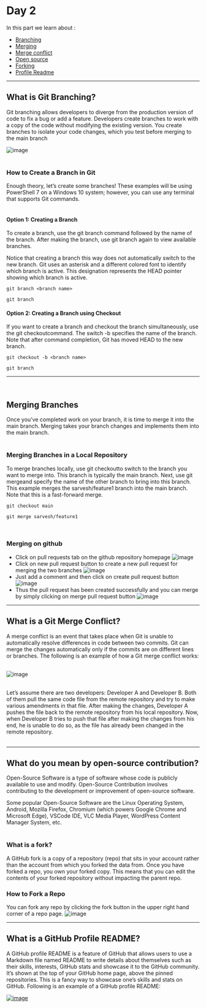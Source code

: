 # Day 2

In this part we learn about :

-   [Branching](#what-is-git-branching)
-   [Merging](#merging-branches)
-   [Merge conflict](#what-is-a-git-merge-conflict)
-   [Open source](#what-do-you-mean-by-open-source-contribution)
-   [Forking](#what-is-a-fork)
-   [Profile Readme](#what-is-a-github-profile-readme)

<hr>

## What is Git Branching?

Git branching allows developers to diverge from the production version of code to fix a bug or add a feature. Developers create branches to work with a copy of the code without modifying the existing version. You create branches to isolate your code changes, which you test before merging to the main branch

![image](https://res.cloudinary.com/sarveshp46/image/upload/v1663178481/git-workshop-readme/branching_ono19c.webp)
<br/><br/>

### How to Create a Branch in Git

Enough theory, let’s create some branches! These examples will be using PowerShell 7 on a Windows 10 system; however, you can use any terminal that supports Git commands.<br/><br/>

#### Option 1: Creating a Branch

To create a branch, use the git branch command followed by the name of the branch. After making the branch, use git branch again to view available branches.

Notice that creating a branch this way does not automatically switch to the new branch. Git uses an asterisk and a different colored font to identify which branch is active. This designation represents the HEAD pointer showing which branch is active.

```
git branch <branch name>

git branch
```

#### Option 2: Creating a Branch using Checkout

If you want to create a branch and checkout the branch simultaneously, use the git checkoutcommand. The switch -b specifies the name of the branch. Note that after command completion, Git has moved HEAD to the new branch.

```
git checkout -b <branch name>

git branch
```

<hr>
<br/>

## Merging Branches

Once you’ve completed work on your branch, it is time to merge it into the main branch. Merging takes your branch changes and implements them into the main branch.
<br/><br/>

### Merging Branches in a Local Repository

To merge branches locally, use git checkoutto switch to the branch you want to merge into. This branch is typically the main branch. Next, use git mergeand specify the name of the other branch to bring into this branch. This example merges the sarvesh/feature1 branch into the main branch. Note that this is a fast-forward merge.

```
git checkout main

git merge sarvesh/feature1
```

<br/>

### Merging on github

-   Click on pull requests tab on the github repository homepage
    ![image](https://res.cloudinary.com/sarveshp46/image/upload/v1663178482/git-workshop-readme/merge1_n5xyln.png)
-   Click on new pull request button to create a new pull request for merging the two branches
    ![image](https://res.cloudinary.com/sarveshp46/image/upload/v1663178482/git-workshop-readme/merge2_deydmq.png)
-   Just add a comment and then click on create pull request button
    ![image](https://res.cloudinary.com/sarveshp46/image/upload/v1663178482/git-workshop-readme/merge3_znidmb.png)
-   Thus the pull request has been created successfully and you can merge by simply clicking on merge pull request button
![image](https://res.cloudinary.com/sarveshp46/image/upload/v1663178482/git-workshop-readme/merge4_jcu0mf.png)
<hr>

## What is a Git Merge Conflict?

A merge conflict is an event that takes place when Git is unable to automatically resolve differences in code between two commits. Git can merge the changes automatically only if the commits are on different lines or branches.
The following is an example of how a Git merge conflict works:
<br/><br/>

![image](https://res.cloudinary.com/sarveshp46/image/upload/v1663178481/git-workshop-readme/merge-conflicts_u26vj4.jpg)

<br/>
Let’s assume there are two developers: Developer A and Developer B. Both of them pull the same code file from the remote repository and try to make various amendments in that file. After making the changes, Developer A pushes the file back to the remote repository from his local repository. Now, when Developer B tries to push that file after making the changes from his end, he is unable to do so, as the file has already been changed in the remote repository.<br/><br/>

<hr>

## What do you mean by open-source contribution?

Open-Source Software is a type of software whose code is publicly available to use and modify. Open-Source Contribution involves contributing to the development or improvement of open-source software.

Some popular Open-Source Software are the Linux Operating System, Android, Mozilla Firefox, Chromium (which powers Google Chrome and Microsoft Edge), VSCode IDE, VLC Media Player, WordPress Content Manager System, etc.<br/><br/>

### What is a fork?

A GitHub fork is a copy of a repository (repo) that sits in your account rather than the account from which you forked the data from. Once you have forked a repo, you own your forked copy. This means that you can edit the contents of your forked repository without impacting the parent repo.

### How to Fork a Repo

You can fork any repo by clicking the fork button in the upper right hand corner of a repo page.
![image](https://res.cloudinary.com/sarveshp46/image/upload/v1663178481/git-workshop-readme/fork_r8eniz.png)
<br/>

<hr>

## What is a GitHub Profile README?

A GitHub profile README is a feature of GitHub that allows users to use a Markdown file named README to write details about themselves such as their skills, interests, GitHub stats and showcase it to the GitHub community. It’s shown at the top of your GitHub home page, above the pinned repositories. This is a fancy way to showcase one’s skills and stats on GitHub. Following is an example of a GitHub profile README:

[![image](https://res.cloudinary.com/sarveshp46/image/upload/v1663178483/git-workshop-readme/profile-readme_lsp5od.png)](https://github.com/SarveshPatil29)

